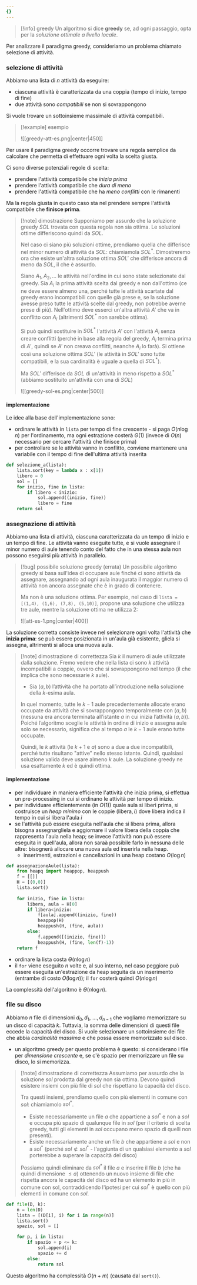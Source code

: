 ```yaml
---
{}
---
```

> [!info] greedy
> Un algoritmo si dice **greedy** se, ad ogni passaggio, opta per la *soluzione ottimale a livello locale*.

Per analizzare il paradigma greedy, consideriamo un problema chiamato selezione di attività.
### selezione di attività
Abbiamo una lista di $n$ attività da eseguire:
- ciascuna attività è caratterizzata da una coppia $(\text{tempo di inizio, tempo di fine})$
- due attività sono *compatibili* se non si sovrappongono

Si vuole trovare un sottoinsieme massimale di attività compatibili. 

>[!example] esempio 
>
>![[greedy-att-es.png|center|450]]

Per usare il paradigma greedy occorre trovare una regola semplice da calcolare che permetta di effettuare ogni volta la scelta giusta.

Ci sono diverse potenziali regole di scelta:
- prendere l'attività compatibile che *inizia prima*
- prendere l'attività compatibile che *dura di meno*
- prendere l'attività compatibile che ha *meno conflitti* con le rimanenti

Ma la regola giusta in questo caso sta nel prendere sempre l'attività compatibile che **finisce prima**.

>[!note] dimostrazione
>Supponiamo per assurdo che la soluzione greedy $SOL$ trovata con questa regola non sia ottima. Le soluzioni ottime differiscono quindi da $SOL$. 
>
>Nel caso ci siano più soluzioni ottime, prendiamo quella che differisce nel minor numero di attività da $SOL$: chiamiamola $SOL^*$. Dimostreremo ora che esiste un'altra soluzione ottima $SOL'$ che differisce ancora di meno da $SOL$, il che è assurdo.
>
>Siano $A_{1},\,A_{2},\,\dots$ le attività nell'ordine in cui sono state selezionate dal greedy. Sia $A_{i}$ la prima attività scelta dal greedy e non dall'ottimo (ce ne deve essere almeno una, perché tutte le attività scartate dal greedy erano incompatibili con quelle già prese e, se la soluzione avesse preso tutte le attività scelte dal greedy, non potrebbe averne prese di più). Nell'ottimo deve esserci un'altra attività $A'$ che va in conflitto con $A_{i}$ (altrimenti $SOL^*$ non sarebbe ottima).
>
>Si può quindi sostituire in $SOL^*$ l'attività $A'$ con l'attività $A_{i}$ senza creare conflitti (perché in base alla regola del greedy, $A_{i}$ termina prima di $A'$, quindi se $A'$ non creava conflitti, neanche $A_{i}$ lo farà). Si ottiene così una soluzione ottima $SOL'$ (le attività in $SOL'$ sono tutte compatibili, e la sua cardinalità è uguale a quella di $SOL^*$). 
>
>Ma $SOL'$ differisce da $SOL$ di un'attività in meno rispetto a $SOL^*$ (abbiamo sostituito un'attività con una di $SOL$)
>
>![[greedy-sol-es.png|center|500]]

#### implementazione
Le idee alla base dell'implementazione sono:
- ordinare le attività in `lista` per tempo di fine crescente - si paga $O(n \log n)$ per l'ordinamento, ma ogni estrazione costerà $\Theta(1)$ (invece di $O(n)$ necessario per cercare l'attività che finisce prima)
- per controllare se le attività vanno in conflitto, conviene mantenere una variabile con il tempo di fine dell'ultima attività inserita 

```python
def selezione_a(lista):
	lista.sort(key = lambda x : x[1])
	libero = 0
	sol = []
	for inizio, fine in lista:
		if libero < inizio:
			sol.append((inizio, fine))
			libero = fine
	return sol
```

### assegnazione di attività
Abbiamo una lista di attività, ciascuna caratterizzata da un tempo di inizio e un tempo di fine. Le attività vanno eseguite tutte, e si vuole assegnare il minor numero di aule tenendo conto del fatto che in una stessa aula non possono eseguirsi più attività in parallelo.

>[!bug] possibile soluzione greedy (errata)
>Un possibile algoritmo greedy si basa sull'idea di occupare aule finché ci sono attività da assegnare, assegnando ad ogni aula inaugurata il maggior numero di attività non ancora assegnate che è in grado di contenere.
>
>Ma non è una soluzione ottima. Per esempio, nel caso di `lista = [(1,4), (1,6), (7,8), (5,10)]`, propone una soluzione che utilizza tre aule, mentre la soluzione ottima ne utilizza 2:
>
>![[att-es-1.png|center|400]]

La soluzione corretta consiste invece nel selezionare ogni volta l'attività che **inizia prima**: se può essere posizionata in un'aula già esistente, gliela si assegna, altrimenti si alloca una nuova aula.

>[!note] dimostrazione di correttezza
>Sia $k$ il numero di aule utilizzate dalla soluzione. Fremo vedere che nella lista ci sono $k$ attività incompatibili a coppie, ovvero che si sovrappongono nel tempo (il che implica che sono necessarie $k$ aule).
>
>- Sia $(a,b)$ l’attività che ha portato all’introduzione nella soluzione della $k$-esima aula. 
>
>In quel momento, tutte le $k-1$ aule precedentemente allocate erano occupate da attività che si sovrappongono temporalmente con $(a,b)$ (nessuna era ancora terminata all’istante $a$ in cui inizia l’attività $(a,b)$). Poiché l’algoritmo sceglie le attività in ordine di inizio e assegna aule solo se necessario, significa che al tempo $a$ le $k-1$ aule erano tutte occupate.
>
>Quindi, le $k$ attività (le $k+1$ e $a$) sono a due a due incompatibili, perché tutte risultano "attive" nello stesso istante. Quindi, qualsiasi soluzione valida deve usare almeno $k$ aule. La soluzione greedy ne usa esattamente $k$ ed è quindi ottima.

#### implementazione
- per individuare in maniera efficiente l'attività che inizia prima, si effettua un pre-processing in cui si ordinano le attività per tempo di inizio.
- per individuare efficientemente (in $O(1)$) quale aula si liberi prima, si costruisce un *heap minimo* con le coppie $(\text{libera},\,i)$ dove $\text{libera}$ indica il tempo in cui si libera l'aula $i$ 
- se l'attività può essere eseguita nell'aula che si libera prima, allora bisogna assegnargliela e aggiornare il valore $\text{libera}$ della coppia che rappresenta l'aula nella heap; se invece l'attività non può essere eseguita in quell'aula, allora non saraà possibile farlo in nessuna delle altre: bisognerà allocare una nuova aula ed inserirla nella heap.
	- inserimenti, estrazioni e cancellazioni in una heap costano $O(\log n)$

```python
def assegnazioneAule(lista):
	from heapq import heappop, heappush
	f = [[]]
	H = [(0,0)]
	lista.sort()
	
	for inizio, fine in lista:
		libera, aula = H[0]
		if libera<inizio:
			f[aula].append((inizio, fine))
			heappop(H)
			heappush(H, (fine, aula))
		else:
			f.append([(inizio, fine)])
			heappush(H, (fine, len(f)-1))
	return f
```

- ordinare la lista costa $\Theta(n \log n)$
- il `for` viene eseguito $n$ volte e, al suo interno, nel caso peggiore può essere eseguita un'estrazione da heap seguita da un inserimento (entrambe di costo $O(\log n)$); il `for` costerà quindi $O(n \log n)$

La complessità dell'algoritmo è $\Theta(n \log n)$.
### file su disco
Abbiamo $n$ file di dimensioni $d_{0},\,d_{1},\,\,\dots,\, d_{n-1}$ che vogliamo memorizzare su un disco di capacità $k$. Tuttavia, la somma delle dimensioni di questi file eccede la capacità del disco. Si vuole selezionare un sottoinsieme dei file che abbia *cardinalità massima* e che possa essere memorizzato sul disco.

- un algoritmo greedy per questo problema è questo: si considerano i file per *dimensione crescente* e, se c'è spazio per memorizzare un file su disco, lo si memorizza.

>[!note] dimostrazione di correttezza
>Assumiamo per assurdo che la soluzione $sol$ prodotta dal greedy non sia ottima. Devono quindi esistere insiemi con più file di $sol$ che rispettano la capacità del disco.
>
>Tra questi insiemi, prendiamo quello con più elementi in comune con $sol$: chiamiamolo $sol^*$.
>
>- Esiste necessariamente un file $a$ che appartiene a $sol^*$ e non a $sol$ e occupa più spazio di qualunque file in $sol$ (per il criterio di scelta greedy, tutti gli elementi in $sol$ occupano meno spazio di quelli non presenti). 
>- Esiste necessariamente anche un file $b$ che appartiene a $sol$ e non a $sol^*$ (perché $sol \not\subset sol^*$ - l'aggiunta di un qualsiasi elemento a $sol$ porterebbe a superare la capacità del disco)
>
>Possiamo quindi eliminare da $sol^*$ il file $a$ e inserire il file $b$ (che ha quindi dimensione $\leq a)$ ottenendo un nuovo insieme di file che rispetta ancora le capacità del disco ed ha un elemento in più in comune con sol, contraddicendo l'ipotesi per cui $sol^*$ è quello con più elementi in comune con $sol$.

```python
def file(D, k):
	n = len(D)
	lista = [(D[i], i) for i in range(n)]
	lista.sort()
	spazio, sol = []

	for p, i in lista:
		if spazio + p <= k:
			sol.append(i)
			spazio += d
		else:
			return sol 
```

Questo algoritmo ha complessità $O(n+m)$ (causata dal `sort()`).